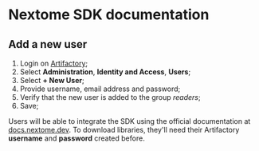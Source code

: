 # Nextome SDK documentation

## Add a new user
1. Login on [Artifactory](https://nextome.jfrog.io/);
2. Select **Administration**, **Identity and Access**, **Users**;
3. Select **+ New User**;
4. Provide username, email address and password;
5. Verify that the new user is added to the group *readers*;
6. Save;

Users will be able to integrate the SDK using the official documentation at [docs.nextome.dev](https://docs.nextome.dev). To download libraries, they'll need their Artifactory **username** and **password** created before.
